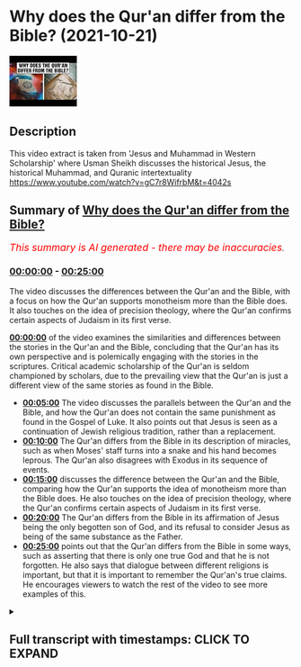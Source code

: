 # Why does the Qur'an differ from the Bible? (2021-10-21)

![alt Why does the Qur'an differ from the Bible?](KR9MuOkZnK0.jpg "Why does the Qur'an differ from the Bible?")

## Description

This video extract is taken from 'Jesus and Muhammad in Western Scholarship' where Usman Sheikh discusses the historical Jesus, the historical Muhammad, and Quranic intertextuality https://www.youtube.com/watch?v=gC7r8WifrbM&t=4042s

## Summary of [Why does the Qur'an differ from the Bible?](https://www.youtube.com/watch?v=KR9MuOkZnK0)


*<span style="color:red; font-size:125%">This summary is AI generated - there may be inaccuracies</span>. [](/)*

### [00:00:00](https://www.youtube.com/watch?v=KR9MuOkZnK0&t=0) - [00:25:00](https://www.youtube.com/watch?v=KR9MuOkZnK0&t=1500)

The video discusses the differences between the Qur'an and the Bible, with a focus on how the Qur'an supports monotheism more than the Bible does. It also touches on the idea of precision theology, where the Qur'an confirms certain aspects of Judaism in its first verse.

**[00:00:00](https://www.youtube.com/watch?v=KR9MuOkZnK0&t=0)** of the video examines the similarities and differences between the stories in the Qur'an and the Bible, concluding that the Qur'an has its own perspective and is polemically engaging with the stories in the scriptures. Critical academic scholarship of the Qur'an is seldom championed by scholars, due to the prevailing view that the Qur'an is just a different view of the same stories as found in the Bible.
* **[00:05:00](https://www.youtube.com/watch?v=KR9MuOkZnK0&t=300)** The video discusses the parallels between the Qur'an and the Bible, and how the Qur'an does not contain the same punishment as found in the Gospel of Luke. It also points out that Jesus is seen as a continuation of Jewish religious tradition, rather than a replacement.
* **[00:10:00](https://www.youtube.com/watch?v=KR9MuOkZnK0&t=600)** The Qur'an differs from the Bible in its description of miracles, such as when Moses' staff turns into a snake and his hand becomes leprous. The Qur'an also disagrees with Exodus in its sequence of events.
* **[00:15:00](https://www.youtube.com/watch?v=KR9MuOkZnK0&t=900)** discusses the difference between the Qur'an and the Bible, comparing how the Qur'an supports the idea of monotheism more than the Bible does. He also touches on the idea of precision theology, where the Qur'an confirms certain aspects of Judaism in its first verse.
* **[00:20:00](https://www.youtube.com/watch?v=KR9MuOkZnK0&t=1200)** The Qur'an differs from the Bible in its affirmation of Jesus being the only begotten son of God, and its refusal to consider Jesus as being of the same substance as the Father.
* **[00:25:00](https://www.youtube.com/watch?v=KR9MuOkZnK0&t=1500)** points out that the Qur'an differs from the Bible in some ways, such as asserting that there is only one true God and that he is not forgotten. He also says that dialogue between different religions is important, but that it is important to remember the Qur'an's true claims. He encourages viewers to watch the rest of the video to see more examples of this.

<details><summary><h2>Full transcript with timestamps: CLICK TO EXPAND</h2></summary>

[0:00:02](https://youtu.be/KR9MuOkZnK0?t=2) okay well perhaps we can move on to the  
[0:00:04](https://youtu.be/KR9MuOkZnK0?t=4) last uh segment of uh our discussion  
[0:00:07](https://youtu.be/KR9MuOkZnK0?t=7) which is this um obscurely entitled  
[0:00:10](https://youtu.be/KR9MuOkZnK0?t=10) intertextuality  
[0:00:12](https://youtu.be/KR9MuOkZnK0?t=12) um which doesn't reveal much of what's  
[0:00:14](https://youtu.be/KR9MuOkZnK0?t=14) going on what are these texts and what  
[0:00:17](https://youtu.be/KR9MuOkZnK0?t=17) is going on here why is it such an  
[0:00:19](https://youtu.be/KR9MuOkZnK0?t=19) important subject that obviously you uh  
[0:00:22](https://youtu.be/KR9MuOkZnK0?t=22) explored in your recent postgraduate  
[0:00:25](https://youtu.be/KR9MuOkZnK0?t=25) studies at the university of oxford  
[0:00:28](https://youtu.be/KR9MuOkZnK0?t=28) indeed so i was always interested in the  
[0:00:30](https://youtu.be/KR9MuOkZnK0?t=30) similarities and the differences between  
[0:00:32](https://youtu.be/KR9MuOkZnK0?t=32) stories in the quran and the parallels  
[0:00:35](https://youtu.be/KR9MuOkZnK0?t=35) in biblical tradition by biblical  
[0:00:37](https://youtu.be/KR9MuOkZnK0?t=37) tradition i mean not only the canonical  
[0:00:40](https://youtu.be/KR9MuOkZnK0?t=40) uh  
[0:00:41](https://youtu.be/KR9MuOkZnK0?t=41) biblical writings but post canonical  
[0:00:43](https://youtu.be/KR9MuOkZnK0?t=43) writings also so you know the writings  
[0:00:45](https://youtu.be/KR9MuOkZnK0?t=45) of the church fathers the talmud and  
[0:00:48](https://youtu.be/KR9MuOkZnK0?t=48) jewish traditions second temple writings  
[0:00:50](https://youtu.be/KR9MuOkZnK0?t=50) etc  
[0:00:51](https://youtu.be/KR9MuOkZnK0?t=51) um  
[0:00:52](https://youtu.be/KR9MuOkZnK0?t=52) and so you know uh uh how do we explain  
[0:00:55](https://youtu.be/KR9MuOkZnK0?t=55) the similarities and the differences and  
[0:00:57](https://youtu.be/KR9MuOkZnK0?t=57) over the past two decades at the very  
[0:00:59](https://youtu.be/KR9MuOkZnK0?t=59) least  
[0:01:00](https://youtu.be/KR9MuOkZnK0?t=60) a lot a lot more scholarly  
[0:01:04](https://youtu.be/KR9MuOkZnK0?t=64) material has come out uh which is uh  
[0:01:08](https://youtu.be/KR9MuOkZnK0?t=68) looking at the similarities and the  
[0:01:10](https://youtu.be/KR9MuOkZnK0?t=70) differences of you know various  
[0:01:12](https://youtu.be/KR9MuOkZnK0?t=72) chronic accounts uh  
[0:01:15](https://youtu.be/KR9MuOkZnK0?t=75) against the biblical backdrop and so um  
[0:01:18](https://youtu.be/KR9MuOkZnK0?t=78) i've been interested in this topic also  
[0:01:21](https://youtu.be/KR9MuOkZnK0?t=81) um  
[0:01:22](https://youtu.be/KR9MuOkZnK0?t=82) and and i've looked specifically at a  
[0:01:24](https://youtu.be/KR9MuOkZnK0?t=84) few accounts so this would be the story  
[0:01:26](https://youtu.be/KR9MuOkZnK0?t=86) of moses in the quran  
[0:01:28](https://youtu.be/KR9MuOkZnK0?t=88) the story of jesus in my pieces i  
[0:01:31](https://youtu.be/KR9MuOkZnK0?t=91) focused upon the story of zechariah  
[0:01:34](https://youtu.be/KR9MuOkZnK0?t=94) and  
[0:01:35](https://youtu.be/KR9MuOkZnK0?t=95) also one element of the story of moses  
[0:01:38](https://youtu.be/KR9MuOkZnK0?t=98) that would be moses's um  
[0:01:42](https://youtu.be/KR9MuOkZnK0?t=102) separation and his reunion with his  
[0:01:44](https://youtu.be/KR9MuOkZnK0?t=104) mother so when he is you know uh still a  
[0:01:47](https://youtu.be/KR9MuOkZnK0?t=107) baby  
[0:01:48](https://youtu.be/KR9MuOkZnK0?t=108) um and my personal conclusion on my  
[0:01:52](https://youtu.be/KR9MuOkZnK0?t=112) examination thus far is that it seems  
[0:01:54](https://youtu.be/KR9MuOkZnK0?t=114) that the quran  
[0:01:56](https://youtu.be/KR9MuOkZnK0?t=116) intentionally parts ways  
[0:01:58](https://youtu.be/KR9MuOkZnK0?t=118) with commonly known stories stories  
[0:02:01](https://youtu.be/KR9MuOkZnK0?t=121) which are to be found in the bible which  
[0:02:03](https://youtu.be/KR9MuOkZnK0?t=123) are to be found in biblical tradition  
[0:02:05](https://youtu.be/KR9MuOkZnK0?t=125) also and that the quran has its own  
[0:02:07](https://youtu.be/KR9MuOkZnK0?t=127) perspective  
[0:02:08](https://youtu.be/KR9MuOkZnK0?t=128) and it uh  
[0:02:10](https://youtu.be/KR9MuOkZnK0?t=130) really you know  
[0:02:11](https://youtu.be/KR9MuOkZnK0?t=131) doesn't care what someone else is saying  
[0:02:14](https://youtu.be/KR9MuOkZnK0?t=134) it is just putting forth its own view  
[0:02:17](https://youtu.be/KR9MuOkZnK0?t=137) and it wants people to accept that as  
[0:02:20](https://youtu.be/KR9MuOkZnK0?t=140) the correct view uh at the very least  
[0:02:23](https://youtu.be/KR9MuOkZnK0?t=143) the stories which i've examined uh that  
[0:02:26](https://youtu.be/KR9MuOkZnK0?t=146) would seem to be the case and yeah the  
[0:02:28](https://youtu.be/KR9MuOkZnK0?t=148) tradition used to be uh and you see you  
[0:02:30](https://youtu.be/KR9MuOkZnK0?t=150) still get some christian missionaries  
[0:02:32](https://youtu.be/KR9MuOkZnK0?t=152) who say this that the the crown is a  
[0:02:34](https://youtu.be/KR9MuOkZnK0?t=154) crude cut and paste job of of the bible  
[0:02:37](https://youtu.be/KR9MuOkZnK0?t=157) basically and it gets it gets it wrong  
[0:02:39](https://youtu.be/KR9MuOkZnK0?t=159) makes mistakes but there are differences  
[0:02:41](https://youtu.be/KR9MuOkZnK0?t=161) between the bible and the quran uh the  
[0:02:43](https://youtu.be/KR9MuOkZnK0?t=163) bible being the default position of  
[0:02:44](https://youtu.be/KR9MuOkZnK0?t=164) course which is true and right uh the  
[0:02:46](https://youtu.be/KR9MuOkZnK0?t=166) quran just makes mistakes when it  
[0:02:48](https://youtu.be/KR9MuOkZnK0?t=168) differs from the crown um so but you're  
[0:02:51](https://youtu.be/KR9MuOkZnK0?t=171) saying that that whole crude paradigm is  
[0:02:54](https://youtu.be/KR9MuOkZnK0?t=174) just gone and i know um  
[0:02:56](https://youtu.be/KR9MuOkZnK0?t=176) your supervisor at oxford nikolai sinai  
[0:02:59](https://youtu.be/KR9MuOkZnK0?t=179) has all in his most recent work called  
[0:03:01](https://youtu.be/KR9MuOkZnK0?t=181) uh the quran a historical critical  
[0:03:03](https://youtu.be/KR9MuOkZnK0?t=183) introduction also says that in the  
[0:03:05](https://youtu.be/KR9MuOkZnK0?t=185) introduction uh to that book um that  
[0:03:08](https://youtu.be/KR9MuOkZnK0?t=188) that paradigm is now gone in in western  
[0:03:10](https://youtu.be/KR9MuOkZnK0?t=190) scholars and now as you are explaining  
[0:03:13](https://youtu.be/KR9MuOkZnK0?t=193) of course that um the koran has its own  
[0:03:15](https://youtu.be/KR9MuOkZnK0?t=195) view and is polemically engaging with  
[0:03:18](https://youtu.be/KR9MuOkZnK0?t=198) the stories uh uh uh  
[0:03:21](https://youtu.be/KR9MuOkZnK0?t=201) the in the scriptures the people of the  
[0:03:23](https://youtu.be/KR9MuOkZnK0?t=203) book other stories and and telling them  
[0:03:26](https://youtu.be/KR9MuOkZnK0?t=206) and correcting them perhaps or giving  
[0:03:28](https://youtu.be/KR9MuOkZnK0?t=208) his own version of these stories  
[0:03:31](https://youtu.be/KR9MuOkZnK0?t=211) with an understanding of course what the  
[0:03:33](https://youtu.be/KR9MuOkZnK0?t=213) quran is saying is the true  
[0:03:34](https://youtu.be/KR9MuOkZnK0?t=214) understanding it's not just a different  
[0:03:36](https://youtu.be/KR9MuOkZnK0?t=216) view it's the view the truth about what  
[0:03:38](https://youtu.be/KR9MuOkZnK0?t=218) really happened uh in those stories but  
[0:03:41](https://youtu.be/KR9MuOkZnK0?t=221) the the quran is is asserting itself  
[0:03:43](https://youtu.be/KR9MuOkZnK0?t=223) over  
[0:03:44](https://youtu.be/KR9MuOkZnK0?t=224) these other stories uh and giving its  
[0:03:47](https://youtu.be/KR9MuOkZnK0?t=227) own giving the truth the capital t uh  
[0:03:50](https://youtu.be/KR9MuOkZnK0?t=230) yes indeed and so my intertextual  
[0:03:52](https://youtu.be/KR9MuOkZnK0?t=232) reading uh has has definitely you know  
[0:03:54](https://youtu.be/KR9MuOkZnK0?t=234) led me to that uh conclusion and uh as  
[0:03:58](https://youtu.be/KR9MuOkZnK0?t=238) far as the polemical view is concerned i  
[0:04:00](https://youtu.be/KR9MuOkZnK0?t=240) wouldn't say that it's completely gone  
[0:04:02](https://youtu.be/KR9MuOkZnK0?t=242) uh  
[0:04:03](https://youtu.be/KR9MuOkZnK0?t=243) but but it has received a very  
[0:04:05](https://youtu.be/KR9MuOkZnK0?t=245) significant dent and and and it has been  
[0:04:09](https://youtu.be/KR9MuOkZnK0?t=249) it is rather uh diminished so you will  
[0:04:11](https://youtu.be/KR9MuOkZnK0?t=251) come across obviously you know  
[0:04:13](https://youtu.be/KR9MuOkZnK0?t=253) purely polemical circles where you know  
[0:04:15](https://youtu.be/KR9MuOkZnK0?t=255) uh such views are still circulating  
[0:04:18](https://youtu.be/KR9MuOkZnK0?t=258) according to which you know the quran  
[0:04:19](https://youtu.be/KR9MuOkZnK0?t=259) simply you know is the product of  
[0:04:21](https://youtu.be/KR9MuOkZnK0?t=261) copying from the bible when it comes to  
[0:04:24](https://youtu.be/KR9MuOkZnK0?t=264) the  
[0:04:25](https://youtu.be/KR9MuOkZnK0?t=265) scholarship on the other hand so a  
[0:04:28](https://youtu.be/KR9MuOkZnK0?t=268) critical  
[0:04:30](https://youtu.be/KR9MuOkZnK0?t=270) academic scholarship of the quran  
[0:04:32](https://youtu.be/KR9MuOkZnK0?t=272) this view is seldom championed by by  
[0:04:35](https://youtu.be/KR9MuOkZnK0?t=275) scholars there might be you know a few  
[0:04:37](https://youtu.be/KR9MuOkZnK0?t=277) individuals here  
[0:04:38](https://youtu.be/KR9MuOkZnK0?t=278) here and there  
[0:04:41](https://youtu.be/KR9MuOkZnK0?t=281) who may say you know something along  
[0:04:42](https://youtu.be/KR9MuOkZnK0?t=282) these lines um but really it's it's not  
[0:04:45](https://youtu.be/KR9MuOkZnK0?t=285) at all a mainstream or a common view and  
[0:04:47](https://youtu.be/KR9MuOkZnK0?t=287) the reason is not because you know uh  
[0:04:49](https://youtu.be/KR9MuOkZnK0?t=289) scholars suddenly developed this need to  
[0:04:51](https://youtu.be/KR9MuOkZnK0?t=291) be  
[0:04:52](https://youtu.be/KR9MuOkZnK0?t=292) uh nice to muslim and to respect the  
[0:04:54](https://youtu.be/KR9MuOkZnK0?t=294) quran it's just that you know  
[0:04:56](https://youtu.be/KR9MuOkZnK0?t=296) um  
[0:04:58](https://youtu.be/KR9MuOkZnK0?t=298) as many scholars began  
[0:05:00](https://youtu.be/KR9MuOkZnK0?t=300) examining the parallels in more detail  
[0:05:03](https://youtu.be/KR9MuOkZnK0?t=303) they realized that you know some of  
[0:05:05](https://youtu.be/KR9MuOkZnK0?t=305) these  
[0:05:06](https://youtu.be/KR9MuOkZnK0?t=306) in fact a lot of these polemical  
[0:05:08](https://youtu.be/KR9MuOkZnK0?t=308) paradigms they are really very difficult  
[0:05:10](https://youtu.be/KR9MuOkZnK0?t=310) to sustain and i can give you like um  
[0:05:13](https://youtu.be/KR9MuOkZnK0?t=313) one example  
[0:05:14](https://youtu.be/KR9MuOkZnK0?t=314) of this so  
[0:05:16](https://youtu.be/KR9MuOkZnK0?t=316) in the quran there is the story of the  
[0:05:18](https://youtu.be/KR9MuOkZnK0?t=318) enunciation uh to zechariah zechariah is  
[0:05:22](https://youtu.be/KR9MuOkZnK0?t=322) praying for an offspring  
[0:05:24](https://youtu.be/KR9MuOkZnK0?t=324) and  
[0:05:26](https://youtu.be/KR9MuOkZnK0?t=326) god accepts his prayer  
[0:05:28](https://youtu.be/KR9MuOkZnK0?t=328) and then zechariah asks for a sign  
[0:05:31](https://youtu.be/KR9MuOkZnK0?t=331) and  
[0:05:32](https://youtu.be/KR9MuOkZnK0?t=332) a sign is given to him that he will not  
[0:05:35](https://youtu.be/KR9MuOkZnK0?t=335) speak for three days and three nights  
[0:05:37](https://youtu.be/KR9MuOkZnK0?t=337) and  
[0:05:38](https://youtu.be/KR9MuOkZnK0?t=338) you know it's a very happy occasion and  
[0:05:40](https://youtu.be/KR9MuOkZnK0?t=340) uh it's a very positive account uh if  
[0:05:43](https://youtu.be/KR9MuOkZnK0?t=343) you look at the parallel in the gospel  
[0:05:45](https://youtu.be/KR9MuOkZnK0?t=345) of luke  
[0:05:47](https://youtu.be/KR9MuOkZnK0?t=347) zechariah is informed about the son he  
[0:05:50](https://youtu.be/KR9MuOkZnK0?t=350) is given details about uh  
[0:05:52](https://youtu.be/KR9MuOkZnK0?t=352) this sun to be  
[0:05:54](https://youtu.be/KR9MuOkZnK0?t=354) and then zechariah like the quran  
[0:05:57](https://youtu.be/KR9MuOkZnK0?t=357) requests a sign  
[0:06:00](https://youtu.be/KR9MuOkZnK0?t=360) the angel becomes angry and says i am  
[0:06:03](https://youtu.be/KR9MuOkZnK0?t=363) gabriel i just gave you this news and  
[0:06:05](https://youtu.be/KR9MuOkZnK0?t=365) you know you you are still asking for a  
[0:06:07](https://youtu.be/KR9MuOkZnK0?t=367) sign and i'm just very loosely  
[0:06:09](https://youtu.be/KR9MuOkZnK0?t=369) paraphrasing and uh then the angel says  
[0:06:12](https://youtu.be/KR9MuOkZnK0?t=372) that you know for your uh disbelief you  
[0:06:14](https://youtu.be/KR9MuOkZnK0?t=374) will not be able to speak  
[0:06:17](https://youtu.be/KR9MuOkZnK0?t=377) and and he is basically his punishment  
[0:06:19](https://youtu.be/KR9MuOkZnK0?t=379) is that he is struck mute  
[0:06:22](https://youtu.be/KR9MuOkZnK0?t=382) so it's a very very different story uh  
[0:06:25](https://youtu.be/KR9MuOkZnK0?t=385) i mean you can see the sharp contrast  
[0:06:27](https://youtu.be/KR9MuOkZnK0?t=387) with the quranic account in in the quran  
[0:06:30](https://youtu.be/KR9MuOkZnK0?t=390) zechariah asked for a sign he is gladly  
[0:06:32](https://youtu.be/KR9MuOkZnK0?t=392) given the sign and  
[0:06:34](https://youtu.be/KR9MuOkZnK0?t=394) but uh the signed the punishment  
[0:06:37](https://youtu.be/KR9MuOkZnK0?t=397) in the of luke and if you look at the  
[0:06:40](https://youtu.be/KR9MuOkZnK0?t=400) subsequent uh church fathers in my  
[0:06:43](https://youtu.be/KR9MuOkZnK0?t=403) pieces i had a look at maybe  
[0:06:46](https://youtu.be/KR9MuOkZnK0?t=406) around um  
[0:06:48](https://youtu.be/KR9MuOkZnK0?t=408) close to a dozen i think fathers uh this  
[0:06:50](https://youtu.be/KR9MuOkZnK0?t=410) includes uh uh uh you know the uh syriac  
[0:06:53](https://youtu.be/KR9MuOkZnK0?t=413) uh church father saint ifram and various  
[0:06:57](https://youtu.be/KR9MuOkZnK0?t=417) others uh origin  
[0:06:59](https://youtu.be/KR9MuOkZnK0?t=419) um  
[0:07:00](https://youtu.be/KR9MuOkZnK0?t=420) yeah  
[0:07:01](https://youtu.be/KR9MuOkZnK0?t=421) and so i mean they consistently carry  
[0:07:03](https://youtu.be/KR9MuOkZnK0?t=423) forward the story of the gospel of lute  
[0:07:06](https://youtu.be/KR9MuOkZnK0?t=426) and they simply add some complementary  
[0:07:08](https://youtu.be/KR9MuOkZnK0?t=428) details to it they expanded in a  
[0:07:11](https://youtu.be/KR9MuOkZnK0?t=431) complimentary fashion  
[0:07:12](https://youtu.be/KR9MuOkZnK0?t=432) and uh in some of these fathers and  
[0:07:14](https://youtu.be/KR9MuOkZnK0?t=434) saint ephraim for example  
[0:07:16](https://youtu.be/KR9MuOkZnK0?t=436) uh origin and a few others um  
[0:07:19](https://youtu.be/KR9MuOkZnK0?t=439) the punishment of muteness that is uh  
[0:07:24](https://youtu.be/KR9MuOkZnK0?t=444) uh  
[0:07:25](https://youtu.be/KR9MuOkZnK0?t=445) that is you know basically uh inflicted  
[0:07:27](https://youtu.be/KR9MuOkZnK0?t=447) upon zechariah is taken as a  
[0:07:30](https://youtu.be/KR9MuOkZnK0?t=450) as a symbolic  
[0:07:32](https://youtu.be/KR9MuOkZnK0?t=452) separation between christianity and  
[0:07:34](https://youtu.be/KR9MuOkZnK0?t=454) judaism  
[0:07:36](https://youtu.be/KR9MuOkZnK0?t=456) so uh it is almost as if you know that  
[0:07:40](https://youtu.be/KR9MuOkZnK0?t=460) the punishment of zechariah  
[0:07:42](https://youtu.be/KR9MuOkZnK0?t=462) is a symbol of  
[0:07:44](https://youtu.be/KR9MuOkZnK0?t=464) the replacement of the jewish temple or  
[0:07:47](https://youtu.be/KR9MuOkZnK0?t=467) the jewish system of worship  
[0:07:50](https://youtu.be/KR9MuOkZnK0?t=470) by something new i.e jesus  
[0:07:53](https://youtu.be/KR9MuOkZnK0?t=473) uh  
[0:07:54](https://youtu.be/KR9MuOkZnK0?t=474) and the new you know system ushered in  
[0:07:56](https://youtu.be/KR9MuOkZnK0?t=476) by uh jesus  
[0:07:59](https://youtu.be/KR9MuOkZnK0?t=479) now when you look at the quran against  
[0:08:02](https://youtu.be/KR9MuOkZnK0?t=482) all of these various parallels not only  
[0:08:05](https://youtu.be/KR9MuOkZnK0?t=485) do you notice a sharp contrast  
[0:08:08](https://youtu.be/KR9MuOkZnK0?t=488) between the  
[0:08:10](https://youtu.be/KR9MuOkZnK0?t=490) the main story that you know  
[0:08:13](https://youtu.be/KR9MuOkZnK0?t=493) punishment of zechariah there is no  
[0:08:15](https://youtu.be/KR9MuOkZnK0?t=495) punishment in the quran in fact it's a  
[0:08:17](https://youtu.be/KR9MuOkZnK0?t=497) blessing it's a sign it's a positive  
[0:08:19](https://youtu.be/KR9MuOkZnK0?t=499) thing  
[0:08:20](https://youtu.be/KR9MuOkZnK0?t=500) uh that is granted to zechariah  
[0:08:22](https://youtu.be/KR9MuOkZnK0?t=502) but also in the quran  
[0:08:24](https://youtu.be/KR9MuOkZnK0?t=504) um  
[0:08:25](https://youtu.be/KR9MuOkZnK0?t=505) uh uh zechariah's son  
[0:08:28](https://youtu.be/KR9MuOkZnK0?t=508) yahya or john the baptist is introduced  
[0:08:31](https://youtu.be/KR9MuOkZnK0?t=511) as the heir of the house of jacob  
[0:08:35](https://youtu.be/KR9MuOkZnK0?t=515) so the continuation of their inherited  
[0:08:39](https://youtu.be/KR9MuOkZnK0?t=519) religious tradition  
[0:08:41](https://youtu.be/KR9MuOkZnK0?t=521) is is  
[0:08:43](https://youtu.be/KR9MuOkZnK0?t=523) very clearly implied in the account uh  
[0:08:46](https://youtu.be/KR9MuOkZnK0?t=526) zechariah and  
[0:08:48](https://youtu.be/KR9MuOkZnK0?t=528) um  
[0:08:48](https://youtu.be/KR9MuOkZnK0?t=528) [Music]  
[0:08:49](https://youtu.be/KR9MuOkZnK0?t=529) john the baptist are  
[0:08:52](https://youtu.be/KR9MuOkZnK0?t=532) legitimate heirs of the house of jacob  
[0:08:54](https://youtu.be/KR9MuOkZnK0?t=534) and of their inherited religious  
[0:08:56](https://youtu.be/KR9MuOkZnK0?t=536) tradition jesus does not replace that uh  
[0:08:59](https://youtu.be/KR9MuOkZnK0?t=539) jesus does not end that so continuation  
[0:09:03](https://youtu.be/KR9MuOkZnK0?t=543) versus a discontinuity that you come  
[0:09:05](https://youtu.be/KR9MuOkZnK0?t=545) across in the writings of the various uh  
[0:09:07](https://youtu.be/KR9MuOkZnK0?t=547) church fathers  
[0:09:09](https://youtu.be/KR9MuOkZnK0?t=549) and you have a word  
[0:09:11](https://youtu.be/KR9MuOkZnK0?t=551) for me is that you get the sense uh very  
[0:09:12](https://youtu.be/KR9MuOkZnK0?t=552) much from contemporary historians of the  
[0:09:15](https://youtu.be/KR9MuOkZnK0?t=555) new testament and christianity and  
[0:09:17](https://youtu.be/KR9MuOkZnK0?t=557) historical jesus  
[0:09:19](https://youtu.be/KR9MuOkZnK0?t=559) uh the consensus appears to be that  
[0:09:21](https://youtu.be/KR9MuOkZnK0?t=561) jesus didn't come to establish a new  
[0:09:24](https://youtu.be/KR9MuOkZnK0?t=564) religion called christianity  
[0:09:26](https://youtu.be/KR9MuOkZnK0?t=566) um that he was a jew preaching judaism  
[0:09:29](https://youtu.be/KR9MuOkZnK0?t=569) to jews yes he had his own particular  
[0:09:31](https://youtu.be/KR9MuOkZnK0?t=571) take on torah observance and perhaps an  
[0:09:33](https://youtu.be/KR9MuOkZnK0?t=573) intensification  
[0:09:35](https://youtu.be/KR9MuOkZnK0?t=575) of observance and terrorization that's a  
[0:09:37](https://youtu.be/KR9MuOkZnK0?t=577) great emphasis on love mercy and faith  
[0:09:39](https://youtu.be/KR9MuOkZnK0?t=579) and so on but certainly not establishing  
[0:09:42](https://youtu.be/KR9MuOkZnK0?t=582) this new religion called christianity  
[0:09:43](https://youtu.be/KR9MuOkZnK0?t=583) which pretty quickly came on the scene  
[0:09:45](https://youtu.be/KR9MuOkZnK0?t=585) towards the end of the first century  
[0:09:47](https://youtu.be/KR9MuOkZnK0?t=587) it's for sure with people like  
[0:09:48](https://youtu.be/KR9MuOkZnK0?t=588) connections of antioch who actually  
[0:09:50](https://youtu.be/KR9MuOkZnK0?t=590) explicitly referred to uh that um so it  
[0:09:53](https://youtu.be/KR9MuOkZnK0?t=593) seems that the quran is uh in agreement  
[0:09:55](https://youtu.be/KR9MuOkZnK0?t=595) with that view in as much as jesus is  
[0:09:58](https://youtu.be/KR9MuOkZnK0?t=598) seen and john the baptist of course is  
[0:10:00](https://youtu.be/KR9MuOkZnK0?t=600) yes and seen as people who were very  
[0:10:02](https://youtu.be/KR9MuOkZnK0?t=602) much within the second temple judaism  
[0:10:04](https://youtu.be/KR9MuOkZnK0?t=604) and operating and teaching uh  
[0:10:06](https://youtu.be/KR9MuOkZnK0?t=606) accordingly um as opposed to the idea of  
[0:10:09](https://youtu.be/KR9MuOkZnK0?t=609) a new religion being born which is  
[0:10:12](https://youtu.be/KR9MuOkZnK0?t=612) arguably understood by the early fathers  
[0:10:14](https://youtu.be/KR9MuOkZnK0?t=614) under exegesis or  
[0:10:16](https://youtu.be/KR9MuOkZnK0?t=616) luke chapter one so that that's  
[0:10:17](https://youtu.be/KR9MuOkZnK0?t=617) interesting  
[0:10:18](https://youtu.be/KR9MuOkZnK0?t=618) um multi-faceted way looking at it yeah  
[0:10:21](https://youtu.be/KR9MuOkZnK0?t=621) absolutely and uh you come across you  
[0:10:23](https://youtu.be/KR9MuOkZnK0?t=623) know uh other points of contrast and  
[0:10:26](https://youtu.be/KR9MuOkZnK0?t=626) differences uh in this quranic account  
[0:10:28](https://youtu.be/KR9MuOkZnK0?t=628) of zechariah uh which is mentioned in  
[0:10:31](https://youtu.be/KR9MuOkZnK0?t=631) q19 and q3 surah al-imran and uh surah  
[0:10:35](https://youtu.be/KR9MuOkZnK0?t=635) maryam and you know  
[0:10:37](https://youtu.be/KR9MuOkZnK0?t=637) these various biblical traditions but  
[0:10:39](https://youtu.be/KR9MuOkZnK0?t=639) you come across the same thing in uh  
[0:10:42](https://youtu.be/KR9MuOkZnK0?t=642) different stories different prophetic  
[0:10:44](https://youtu.be/KR9MuOkZnK0?t=644) stories that you examine i mean just  
[0:10:45](https://youtu.be/KR9MuOkZnK0?t=645) looking at the story of moses there is  
[0:10:48](https://youtu.be/KR9MuOkZnK0?t=648) one interesting example that i was  
[0:10:49](https://youtu.be/KR9MuOkZnK0?t=649) actually not familiar with up until my  
[0:10:51](https://youtu.be/KR9MuOkZnK0?t=651) studies at oxford uh so you'll notice  
[0:10:54](https://youtu.be/KR9MuOkZnK0?t=654) that you know the sign given to  
[0:10:56](https://youtu.be/KR9MuOkZnK0?t=656) the miracle given to moses one is that  
[0:10:58](https://youtu.be/KR9MuOkZnK0?t=658) you know his staff transforms into a  
[0:11:00](https://youtu.be/KR9MuOkZnK0?t=660) serpent and the other one is that his  
[0:11:03](https://youtu.be/KR9MuOkZnK0?t=663) hand becomes  
[0:11:04](https://youtu.be/KR9MuOkZnK0?t=664) leprous uh  
[0:11:07](https://youtu.be/KR9MuOkZnK0?t=667) the hebrew term in exodus i'm forgetting  
[0:11:10](https://youtu.be/KR9MuOkZnK0?t=670) what term it is but you look at the  
[0:11:12](https://youtu.be/KR9MuOkZnK0?t=672) meaning and it has a negative  
[0:11:14](https://youtu.be/KR9MuOkZnK0?t=674) connotation that his hand becomes you  
[0:11:16](https://youtu.be/KR9MuOkZnK0?t=676) know like uh diseased or uh infected uh  
[0:11:20](https://youtu.be/KR9MuOkZnK0?t=680) when he pulls it out  
[0:11:22](https://youtu.be/KR9MuOkZnK0?t=682) and when he uh puts it you know in his  
[0:11:25](https://youtu.be/KR9MuOkZnK0?t=685) bosom and takes it out again it becomes  
[0:11:27](https://youtu.be/KR9MuOkZnK0?t=687) normal  
[0:11:28](https://youtu.be/KR9MuOkZnK0?t=688) so you know that's a miracle which is uh  
[0:11:31](https://youtu.be/KR9MuOkZnK0?t=691) given to moses interestingly enough when  
[0:11:34](https://youtu.be/KR9MuOkZnK0?t=694) the quran mentions uh this particular  
[0:11:36](https://youtu.be/KR9MuOkZnK0?t=696) miracle  
[0:11:37](https://youtu.be/KR9MuOkZnK0?t=697) the hand miracle  
[0:11:39](https://youtu.be/KR9MuOkZnK0?t=699) the quran refers to it five times and on  
[0:11:42](https://youtu.be/KR9MuOkZnK0?t=702) three occasions the quran says that  
[0:11:46](https://youtu.be/KR9MuOkZnK0?t=706) his hand was  
[0:11:48](https://youtu.be/KR9MuOkZnK0?t=708) white without a disease without defect  
[0:11:53](https://youtu.be/KR9MuOkZnK0?t=713) so you see you know again the contrast  
[0:11:55](https://youtu.be/KR9MuOkZnK0?t=715) you know with that uh detail in the  
[0:11:58](https://youtu.be/KR9MuOkZnK0?t=718) bible because that word if you look in  
[0:11:59](https://youtu.be/KR9MuOkZnK0?t=719) it if you look at the concordances and  
[0:12:02](https://youtu.be/KR9MuOkZnK0?t=722) the dictionaries  
[0:12:03](https://youtu.be/KR9MuOkZnK0?t=723) uh it's a negative word i mean the  
[0:12:05](https://youtu.be/KR9MuOkZnK0?t=725) translation uh oftentimes is diseased  
[0:12:08](https://youtu.be/KR9MuOkZnK0?t=728) the difference but why  
[0:12:10](https://youtu.be/KR9MuOkZnK0?t=730) why is the quran making that point what  
[0:12:13](https://youtu.be/KR9MuOkZnK0?t=733) yeah so  
[0:12:14](https://youtu.be/KR9MuOkZnK0?t=734) it's not a random point oh it instantly  
[0:12:16](https://youtu.be/KR9MuOkZnK0?t=736) you just have a diseased hand what why  
[0:12:19](https://youtu.be/KR9MuOkZnK0?t=739) is it saying this  
[0:12:21](https://youtu.be/KR9MuOkZnK0?t=741) yeah so so again the question is why as  
[0:12:23](https://youtu.be/KR9MuOkZnK0?t=743) you said the quran says this now if you  
[0:12:25](https://youtu.be/KR9MuOkZnK0?t=745) look at the  
[0:12:26](https://youtu.be/KR9MuOkZnK0?t=746) uh post canonical you know uh jewish  
[0:12:29](https://youtu.be/KR9MuOkZnK0?t=749) writings uh  
[0:12:31](https://youtu.be/KR9MuOkZnK0?t=751) you  
[0:12:32](https://youtu.be/KR9MuOkZnK0?t=752) uh you may be able to glean maybe you  
[0:12:34](https://youtu.be/KR9MuOkZnK0?t=754) know some uh difficulty with this nature  
[0:12:37](https://youtu.be/KR9MuOkZnK0?t=757) of the miracle so uh the  
[0:12:40](https://youtu.be/KR9MuOkZnK0?t=760) uh in exodus 4 6 in the uh septuagint  
[0:12:44](https://youtu.be/KR9MuOkZnK0?t=764) for example it simply states  
[0:12:46](https://youtu.be/KR9MuOkZnK0?t=766) uh his hand  
[0:12:47](https://youtu.be/KR9MuOkZnK0?t=767) became as snow  
[0:12:49](https://youtu.be/KR9MuOkZnK0?t=769) and  
[0:12:50](https://youtu.be/KR9MuOkZnK0?t=770) josephus mentions for example  
[0:12:52](https://youtu.be/KR9MuOkZnK0?t=772) his hand became white off a color  
[0:12:55](https://youtu.be/KR9MuOkZnK0?t=775) resembling chalk  
[0:12:57](https://youtu.be/KR9MuOkZnK0?t=777) now they they're not disagreeing with  
[0:12:59](https://youtu.be/KR9MuOkZnK0?t=779) what is there  
[0:13:00](https://youtu.be/KR9MuOkZnK0?t=780) in the canonical uh uh exodus  
[0:13:03](https://youtu.be/KR9MuOkZnK0?t=783) uh they're simply emphasizing the  
[0:13:05](https://youtu.be/KR9MuOkZnK0?t=785) whiteness of the hand uh and they're  
[0:13:08](https://youtu.be/KR9MuOkZnK0?t=788) just leaving out the bit about the  
[0:13:09](https://youtu.be/KR9MuOkZnK0?t=789) disease we may guess that okay they were  
[0:13:12](https://youtu.be/KR9MuOkZnK0?t=792) uncomfortable with that although you can  
[0:13:14](https://youtu.be/KR9MuOkZnK0?t=794) give it a positive spin also that you  
[0:13:16](https://youtu.be/KR9MuOkZnK0?t=796) know his hand became very leprous very  
[0:13:19](https://youtu.be/KR9MuOkZnK0?t=799) diseased and you know uh dance in an  
[0:13:22](https://youtu.be/KR9MuOkZnK0?t=802) instant it is healed and you know that  
[0:13:24](https://youtu.be/KR9MuOkZnK0?t=804) is a miracle uh and it shows that uh i  
[0:13:27](https://youtu.be/KR9MuOkZnK0?t=807) was reading somewhere that you know that  
[0:13:29](https://youtu.be/KR9MuOkZnK0?t=809) uh the control of god over uh moses and  
[0:13:33](https://youtu.be/KR9MuOkZnK0?t=813) that you know  
[0:13:34](https://youtu.be/KR9MuOkZnK0?t=814) um  
[0:13:35](https://youtu.be/KR9MuOkZnK0?t=815) some people are trying to show the  
[0:13:36](https://youtu.be/KR9MuOkZnK0?t=816) superiority of jesus  
[0:13:38](https://youtu.be/KR9MuOkZnK0?t=818) uh compared to moses uh uh i'm just  
[0:13:42](https://youtu.be/KR9MuOkZnK0?t=822) vaguely recalling uh some things which  
[0:13:44](https://youtu.be/KR9MuOkZnK0?t=824) are which i read quite some time ago  
[0:13:47](https://youtu.be/KR9MuOkZnK0?t=827) but nonetheless uh in these jewish  
[0:13:49](https://youtu.be/KR9MuOkZnK0?t=829) writers you can see that you know there  
[0:13:51](https://youtu.be/KR9MuOkZnK0?t=831) is simply an emphasis in some of them  
[0:13:53](https://youtu.be/KR9MuOkZnK0?t=833) upon the whiteness of the hand and the  
[0:13:55](https://youtu.be/KR9MuOkZnK0?t=835) hand becoming resembling choke as  
[0:13:57](https://youtu.be/KR9MuOkZnK0?t=837) josephus but the quran goes out of its  
[0:13:59](https://youtu.be/KR9MuOkZnK0?t=839) way to mention in three places it was  
[0:14:01](https://youtu.be/KR9MuOkZnK0?t=841) without defect without disease what is  
[0:14:03](https://youtu.be/KR9MuOkZnK0?t=843) the reason for that  
[0:14:05](https://youtu.be/KR9MuOkZnK0?t=845) maybe the quran just disagrees with that  
[0:14:07](https://youtu.be/KR9MuOkZnK0?t=847) and thinks that you know uh  
[0:14:09](https://youtu.be/KR9MuOkZnK0?t=849) it was white it was  
[0:14:11](https://youtu.be/KR9MuOkZnK0?t=851) not diseased not defected and that is  
[0:14:13](https://youtu.be/KR9MuOkZnK0?t=853) wrong  
[0:14:14](https://youtu.be/KR9MuOkZnK0?t=854) because it is wrong uh i can't think of  
[0:14:17](https://youtu.be/KR9MuOkZnK0?t=857) any other reason at this stage as to why  
[0:14:19](https://youtu.be/KR9MuOkZnK0?t=859) that is the case but there is something  
[0:14:21](https://youtu.be/KR9MuOkZnK0?t=861) else also again in the story of uh moses  
[0:14:24](https://youtu.be/KR9MuOkZnK0?t=864) uh in exodus we read about the famous  
[0:14:27](https://youtu.be/KR9MuOkZnK0?t=867) duel which moses has with the magicians  
[0:14:30](https://youtu.be/KR9MuOkZnK0?t=870) um  
[0:14:32](https://youtu.be/KR9MuOkZnK0?t=872) and you know the magicians are able to  
[0:14:34](https://youtu.be/KR9MuOkZnK0?t=874) replicate a  
[0:14:35](https://youtu.be/KR9MuOkZnK0?t=875) miracle of uh moses but moses prevails  
[0:14:38](https://youtu.be/KR9MuOkZnK0?t=878) his serpent uh i think a gobbles up or  
[0:14:41](https://youtu.be/KR9MuOkZnK0?t=881) swallows the  
[0:14:42](https://youtu.be/KR9MuOkZnK0?t=882) other snakes now the same story is  
[0:14:45](https://youtu.be/KR9MuOkZnK0?t=885) mentioned uh in the quran  
[0:14:47](https://youtu.be/KR9MuOkZnK0?t=887) now there is a  
[0:14:49](https://youtu.be/KR9MuOkZnK0?t=889) the quran disagrees with exodus in the  
[0:14:51](https://youtu.be/KR9MuOkZnK0?t=891) order  
[0:14:52](https://youtu.be/KR9MuOkZnK0?t=892) of  
[0:14:53](https://youtu.be/KR9MuOkZnK0?t=893) in the sequence of what happened so  
[0:14:55](https://youtu.be/KR9MuOkZnK0?t=895) according to that if i remember  
[0:14:57](https://youtu.be/KR9MuOkZnK0?t=897) correctly it is moses who first  
[0:15:00](https://youtu.be/KR9MuOkZnK0?t=900) throws his staff and it converts into a  
[0:15:02](https://youtu.be/KR9MuOkZnK0?t=902) snake and then the magicians are able to  
[0:15:05](https://youtu.be/KR9MuOkZnK0?t=905) replicate that  
[0:15:07](https://youtu.be/KR9MuOkZnK0?t=907) in the quran  
[0:15:10](https://youtu.be/KR9MuOkZnK0?t=910) moses invites the uh magicians  
[0:15:13](https://youtu.be/KR9MuOkZnK0?t=913) to cost their  
[0:15:15](https://youtu.be/KR9MuOkZnK0?t=915) stuff or you know whatever they had  
[0:15:17](https://youtu.be/KR9MuOkZnK0?t=917) first so they did it first  
[0:15:20](https://youtu.be/KR9MuOkZnK0?t=920) and something happens  
[0:15:22](https://youtu.be/KR9MuOkZnK0?t=922) the quran calls it trickery or you know  
[0:15:24](https://youtu.be/KR9MuOkZnK0?t=924) somehow they fooled the people but it  
[0:15:26](https://youtu.be/KR9MuOkZnK0?t=926) seemed real  
[0:15:27](https://youtu.be/KR9MuOkZnK0?t=927) and the quran mentions that moses became  
[0:15:30](https://youtu.be/KR9MuOkZnK0?t=930) afraid  
[0:15:31](https://youtu.be/KR9MuOkZnK0?t=931) that within himself you know like he was  
[0:15:34](https://youtu.be/KR9MuOkZnK0?t=934) concerned that he was not expecting this  
[0:15:35](https://youtu.be/KR9MuOkZnK0?t=935) at all  
[0:15:36](https://youtu.be/KR9MuOkZnK0?t=936) and at that very moment  
[0:15:39](https://youtu.be/KR9MuOkZnK0?t=939) god tells moses don't be afraid you will  
[0:15:42](https://youtu.be/KR9MuOkZnK0?t=942) prevail cast your stuff  
[0:15:45](https://youtu.be/KR9MuOkZnK0?t=945) moses does that and immediately what  
[0:15:47](https://youtu.be/KR9MuOkZnK0?t=947) happens  
[0:15:48](https://youtu.be/KR9MuOkZnK0?t=948) when the magicians see the miracle  
[0:15:51](https://youtu.be/KR9MuOkZnK0?t=951) they just fall in prostration they know  
[0:15:53](https://youtu.be/KR9MuOkZnK0?t=953) that this is the real thing this is not  
[0:15:56](https://youtu.be/KR9MuOkZnK0?t=956) you know akin to what they did  
[0:15:59](https://youtu.be/KR9MuOkZnK0?t=959) look at the contrast with the biblical  
[0:16:01](https://youtu.be/KR9MuOkZnK0?t=961) story  
[0:16:01](https://youtu.be/KR9MuOkZnK0?t=961) after the deal with the magicians the  
[0:16:04](https://youtu.be/KR9MuOkZnK0?t=964) magicians are able to then they don't  
[0:16:07](https://youtu.be/KR9MuOkZnK0?t=967) give up they continue to be on the side  
[0:16:09](https://youtu.be/KR9MuOkZnK0?t=969) of the pharaoh and they are able to  
[0:16:11](https://youtu.be/KR9MuOkZnK0?t=971) replicate i think two or three miracles  
[0:16:13](https://youtu.be/KR9MuOkZnK0?t=973) of moses uh uh the miracle i think of  
[0:16:17](https://youtu.be/KR9MuOkZnK0?t=977) the frogs or maybe the uh turning uh uh  
[0:16:21](https://youtu.be/KR9MuOkZnK0?t=981) water into blood i can't remember  
[0:16:23](https://youtu.be/KR9MuOkZnK0?t=983) correctly uh uh precisely at the moment  
[0:16:25](https://youtu.be/KR9MuOkZnK0?t=985) but they are able to replicate it  
[0:16:26](https://youtu.be/KR9MuOkZnK0?t=986) according to exodus some of the miracles  
[0:16:29](https://youtu.be/KR9MuOkZnK0?t=989) of of moses even though what they're  
[0:16:31](https://youtu.be/KR9MuOkZnK0?t=991) doing is not miracles it's trickery  
[0:16:33](https://youtu.be/KR9MuOkZnK0?t=993) trickery but they are able to you know  
[0:16:36](https://youtu.be/KR9MuOkZnK0?t=996) match moses at least to some extent not  
[0:16:38](https://youtu.be/KR9MuOkZnK0?t=998) so in the quran immediately game over  
[0:16:41](https://youtu.be/KR9MuOkZnK0?t=1001) the magicians  
[0:16:42](https://youtu.be/KR9MuOkZnK0?t=1002) it has such a huge impact upon them they  
[0:16:45](https://youtu.be/KR9MuOkZnK0?t=1005) are on their knees  
[0:16:47](https://youtu.be/KR9MuOkZnK0?t=1007) they  
[0:16:48](https://youtu.be/KR9MuOkZnK0?t=1008) immediately you know ask god forgiveness  
[0:16:50](https://youtu.be/KR9MuOkZnK0?t=1010) and when the pharaoh screams at them  
[0:16:53](https://youtu.be/KR9MuOkZnK0?t=1013) that you know i'll punish you i'll  
[0:16:54](https://youtu.be/KR9MuOkZnK0?t=1014) crucify you what not they say we don't  
[0:16:56](https://youtu.be/KR9MuOkZnK0?t=1016) care to what you like that is the impact  
[0:16:58](https://youtu.be/KR9MuOkZnK0?t=1018) moses miracle has upon them  
[0:17:01](https://youtu.be/KR9MuOkZnK0?t=1021) now if you look at the um  
[0:17:04](https://youtu.be/KR9MuOkZnK0?t=1024) subsequent jewish  
[0:17:06](https://youtu.be/KR9MuOkZnK0?t=1026) commentaries on  
[0:17:09](https://youtu.be/KR9MuOkZnK0?t=1029) on you know this episode in exodus  
[0:17:11](https://youtu.be/KR9MuOkZnK0?t=1031) [Music]  
[0:17:12](https://youtu.be/KR9MuOkZnK0?t=1032) you can see that some authors are  
[0:17:14](https://youtu.be/KR9MuOkZnK0?t=1034) troubled by the fact that the magicians  
[0:17:16](https://youtu.be/KR9MuOkZnK0?t=1036) are able to replicate a few of the  
[0:17:18](https://youtu.be/KR9MuOkZnK0?t=1038) miracles of moses  
[0:17:20](https://youtu.be/KR9MuOkZnK0?t=1040) and uh different explanations are used  
[0:17:23](https://youtu.be/KR9MuOkZnK0?t=1043) to justify this so you know uh i won't  
[0:17:25](https://youtu.be/KR9MuOkZnK0?t=1045) go into the explanations in detail i  
[0:17:27](https://youtu.be/KR9MuOkZnK0?t=1047) have them written down somewhere but  
[0:17:28](https://youtu.be/KR9MuOkZnK0?t=1048) i'll get lost if i start reading  
[0:17:31](https://youtu.be/KR9MuOkZnK0?t=1051) but anyway they give various  
[0:17:33](https://youtu.be/KR9MuOkZnK0?t=1053) explanations and you know some people  
[0:17:34](https://youtu.be/KR9MuOkZnK0?t=1054) say that well even though they are able  
[0:17:36](https://youtu.be/KR9MuOkZnK0?t=1056) to replicate what uh moses did but you  
[0:17:39](https://youtu.be/KR9MuOkZnK0?t=1059) know moses the serpent it was more  
[0:17:41](https://youtu.be/KR9MuOkZnK0?t=1061) ferocious and it was able to you know  
[0:17:43](https://youtu.be/KR9MuOkZnK0?t=1063) swallow up  
[0:17:44](https://youtu.be/KR9MuOkZnK0?t=1064) uh they're snakes but notice again how  
[0:17:46](https://youtu.be/KR9MuOkZnK0?t=1066) the quran  
[0:17:48](https://youtu.be/KR9MuOkZnK0?t=1068) parts ways  
[0:17:50](https://youtu.be/KR9MuOkZnK0?t=1070) with the biblical story in a more  
[0:17:52](https://youtu.be/KR9MuOkZnK0?t=1072) drastic way  
[0:17:54](https://youtu.be/KR9MuOkZnK0?t=1074) according to the quran no  
[0:17:56](https://youtu.be/KR9MuOkZnK0?t=1076) they were defeated  
[0:17:58](https://youtu.be/KR9MuOkZnK0?t=1078) in that very instance  
[0:18:00](https://youtu.be/KR9MuOkZnK0?t=1080) and that was end of story for them  
[0:18:02](https://youtu.be/KR9MuOkZnK0?t=1082) and you come across these bits and  
[0:18:04](https://youtu.be/KR9MuOkZnK0?t=1084) pieces and so many other places in the  
[0:18:06](https://youtu.be/KR9MuOkZnK0?t=1086) story of jesus i've already mentioned  
[0:18:08](https://youtu.be/KR9MuOkZnK0?t=1088) the story of zechariah you look at the  
[0:18:10](https://youtu.be/KR9MuOkZnK0?t=1090) story of joseph and you know compare  
[0:18:12](https://youtu.be/KR9MuOkZnK0?t=1092) that with the parables in in the bible  
[0:18:14](https://youtu.be/KR9MuOkZnK0?t=1094) that again and again at least you know  
[0:18:17](https://youtu.be/KR9MuOkZnK0?t=1097) i've come across these  
[0:18:18](https://youtu.be/KR9MuOkZnK0?t=1098) uh  
[0:18:20](https://youtu.be/KR9MuOkZnK0?t=1100) these instances which leads me to  
[0:18:21](https://youtu.be/KR9MuOkZnK0?t=1101) conclude that you know it's not correct  
[0:18:23](https://youtu.be/KR9MuOkZnK0?t=1103) to say that the quran just  
[0:18:25](https://youtu.be/KR9MuOkZnK0?t=1105) endorses the bible i think the quran has  
[0:18:28](https://youtu.be/KR9MuOkZnK0?t=1108) an adversarial attitude towards biblical  
[0:18:31](https://youtu.be/KR9MuOkZnK0?t=1111) traditions both canonical and  
[0:18:33](https://youtu.be/KR9MuOkZnK0?t=1113) non-canonical there are times when it  
[0:18:35](https://youtu.be/KR9MuOkZnK0?t=1115) agrees with what is there in the bible  
[0:18:37](https://youtu.be/KR9MuOkZnK0?t=1117) and in biblical tradition and it's time  
[0:18:40](https://youtu.be/KR9MuOkZnK0?t=1120) to disagree with them rather drastically  
[0:18:41](https://youtu.be/KR9MuOkZnK0?t=1121) yeah i mean this is extraordinarily what  
[0:18:43](https://youtu.be/KR9MuOkZnK0?t=1123) you're saying you've given detailed  
[0:18:44](https://youtu.be/KR9MuOkZnK0?t=1124) evidence that still many uh christian  
[0:18:46](https://youtu.be/KR9MuOkZnK0?t=1126) apologists polemicists particularly  
[0:18:48](https://youtu.be/KR9MuOkZnK0?t=1128) insist that the quran endorses uh the  
[0:18:51](https://youtu.be/KR9MuOkZnK0?t=1131) bible when it patently obviously doesn't  
[0:18:54](https://youtu.be/KR9MuOkZnK0?t=1134) uh in when you really look at the detail  
[0:18:57](https://youtu.be/KR9MuOkZnK0?t=1137) and comparatively the intertextual  
[0:18:59](https://youtu.be/KR9MuOkZnK0?t=1139) analysis you you see a as you say an  
[0:19:01](https://youtu.be/KR9MuOkZnK0?t=1141) adversary or polemical attitude a  
[0:19:03](https://youtu.be/KR9MuOkZnK0?t=1143) correction a change um but my own  
[0:19:06](https://youtu.be/KR9MuOkZnK0?t=1146) personal uh favorite is uh  
[0:19:16](https://youtu.be/KR9MuOkZnK0?t=1156) my own favorite translation is muhammad  
[0:19:18](https://youtu.be/KR9MuOkZnK0?t=1158) assad's a great jewish uh convert to  
[0:19:21](https://youtu.be/KR9MuOkZnK0?t=1161) islam in the 20th century  
[0:19:22](https://youtu.be/KR9MuOkZnK0?t=1162) his uh  
[0:19:23](https://youtu.be/KR9MuOkZnK0?t=1163) commentary on the translation of the  
[0:19:25](https://youtu.be/KR9MuOkZnK0?t=1165) quran and uh he his uh it's very very  
[0:19:28](https://youtu.be/KR9MuOkZnK0?t=1168) brief this surah in his translation it  
[0:19:30](https://youtu.be/KR9MuOkZnK0?t=1170) says  
[0:19:31](https://youtu.be/KR9MuOkZnK0?t=1171) say he is the one god  
[0:19:34](https://youtu.be/KR9MuOkZnK0?t=1174) god the eternal the uncaused cause of  
[0:19:37](https://youtu.be/KR9MuOkZnK0?t=1177) all being he begets not and neither is  
[0:19:40](https://youtu.be/KR9MuOkZnK0?t=1180) he begotten and there is nothing that  
[0:19:43](https://youtu.be/KR9MuOkZnK0?t=1183) could be compared with him so in four  
[0:19:46](https://youtu.be/KR9MuOkZnK0?t=1186) short  
[0:19:47](https://youtu.be/KR9MuOkZnK0?t=1187) for sure ayah we have  
[0:19:50](https://youtu.be/KR9MuOkZnK0?t=1190) what you you have termed precision  
[0:19:52](https://youtu.be/KR9MuOkZnK0?t=1192) theology but both in terms of confirming  
[0:19:55](https://youtu.be/KR9MuOkZnK0?t=1195) the shema in the first verse uh which is  
[0:19:57](https://youtu.be/KR9MuOkZnK0?t=1197) you know here is where the lord our god  
[0:19:59](https://youtu.be/KR9MuOkZnK0?t=1199) is one lord universalizing it dropping  
[0:20:01](https://youtu.be/KR9MuOkZnK0?t=1201) as you put it uh the reference to israel  
[0:20:05](https://youtu.be/KR9MuOkZnK0?t=1205) and and then also  
[0:20:07](https://youtu.be/KR9MuOkZnK0?t=1207) in the third verse uh he begets not  
[0:20:09](https://youtu.be/KR9MuOkZnK0?t=1209) neither has begotten it's got to be a  
[0:20:11](https://youtu.be/KR9MuOkZnK0?t=1211) specific reference there to the council  
[0:20:12](https://youtu.be/KR9MuOkZnK0?t=1212) of nicaea the idea of begotten of the  
[0:20:15](https://youtu.be/KR9MuOkZnK0?t=1215) father um  
[0:20:17](https://youtu.be/KR9MuOkZnK0?t=1217) so you have on the one hand the quran  
[0:20:19](https://youtu.be/KR9MuOkZnK0?t=1219) affirming the shema which is in  
[0:20:21](https://youtu.be/KR9MuOkZnK0?t=1221) deuteronomy of course uh the creed of  
[0:20:24](https://youtu.be/KR9MuOkZnK0?t=1224) israel still resides today by pious jews  
[0:20:26](https://youtu.be/KR9MuOkZnK0?t=1226) of course also reaffirmed by jesus in  
[0:20:29](https://youtu.be/KR9MuOkZnK0?t=1229) the christian gospels in the gospel of  
[0:20:31](https://youtu.be/KR9MuOkZnK0?t=1231) mark  
[0:20:32](https://youtu.be/KR9MuOkZnK0?t=1232) and the quran takes the side of jesus  
[0:20:34](https://youtu.be/KR9MuOkZnK0?t=1234) and moses will put it that way over  
[0:20:36](https://youtu.be/KR9MuOkZnK0?t=1236) against  
[0:20:38](https://youtu.be/KR9MuOkZnK0?t=1238) later christian tradition which would  
[0:20:40](https://youtu.be/KR9MuOkZnK0?t=1240) have jesus as uh begotten of god  
[0:20:44](https://youtu.be/KR9MuOkZnK0?t=1244) um and uh so for me because very not  
[0:20:47](https://youtu.be/KR9MuOkZnK0?t=1247) just precision theology is incredibly  
[0:20:49](https://youtu.be/KR9MuOkZnK0?t=1249) rich theology um which centers the quran  
[0:20:53](https://youtu.be/KR9MuOkZnK0?t=1253) the chronicles perspective very much in  
[0:20:55](https://youtu.be/KR9MuOkZnK0?t=1255) the jewish  
[0:20:57](https://youtu.be/KR9MuOkZnK0?t=1257) mosaic tradition which jesus identifies  
[0:21:00](https://youtu.be/KR9MuOkZnK0?t=1260) with uh according to mark  
[0:21:03](https://youtu.be/KR9MuOkZnK0?t=1263) over against another religion uh which  
[0:21:05](https://youtu.be/KR9MuOkZnK0?t=1265) was not established by jesus as scholars  
[0:21:07](https://youtu.be/KR9MuOkZnK0?t=1267) now know in the west he didn't come to  
[0:21:08](https://youtu.be/KR9MuOkZnK0?t=1268) establish christianity this later  
[0:21:10](https://youtu.be/KR9MuOkZnK0?t=1270) catholic tradition uh of the creeds and  
[0:21:13](https://youtu.be/KR9MuOkZnK0?t=1273) the councils of the church which are  
[0:21:15](https://youtu.be/KR9MuOkZnK0?t=1275) accepted by all mainstream catholics and  
[0:21:17](https://youtu.be/KR9MuOkZnK0?t=1277) africans and the orthodox and methodists  
[0:21:19](https://youtu.be/KR9MuOkZnK0?t=1279) and so on we all accept these greeds as  
[0:21:21](https://youtu.be/KR9MuOkZnK0?t=1281) authoritative at least the nicin creed  
[0:21:23](https://youtu.be/KR9MuOkZnK0?t=1283) anyway  
[0:21:24](https://youtu.be/KR9MuOkZnK0?t=1284) um  
[0:21:25](https://youtu.be/KR9MuOkZnK0?t=1285) that is a discontinuous from the mosaic  
[0:21:29](https://youtu.be/KR9MuOkZnK0?t=1289) jesus quranic tradition  
[0:21:33](https://youtu.be/KR9MuOkZnK0?t=1293) so for me this is incredibly rich surah  
[0:21:35](https://youtu.be/KR9MuOkZnK0?t=1295) which speaks volumes on many levels uh  
[0:21:38](https://youtu.be/KR9MuOkZnK0?t=1298) um about this and i know you've written  
[0:21:40](https://youtu.be/KR9MuOkZnK0?t=1300) in your pieces  
[0:21:42](https://youtu.be/KR9MuOkZnK0?t=1302) yeah i just wanted to highlight that no  
[0:21:45](https://youtu.be/KR9MuOkZnK0?t=1305) absolutely and i have just one con  
[0:21:46](https://youtu.be/KR9MuOkZnK0?t=1306) confession to make the term which i used  
[0:21:48](https://youtu.be/KR9MuOkZnK0?t=1308) precis uh precision strike  
[0:21:50](https://youtu.be/KR9MuOkZnK0?t=1310) i borrowed that from a scholar i can't  
[0:21:52](https://youtu.be/KR9MuOkZnK0?t=1312) remember her name but she was giving a  
[0:21:53](https://youtu.be/KR9MuOkZnK0?t=1313) presentation and it stuck in my mind so  
[0:21:56](https://youtu.be/KR9MuOkZnK0?t=1316) uh if i remember her name later on i'll  
[0:21:58](https://youtu.be/KR9MuOkZnK0?t=1318) i'll definitely mention it to you  
[0:22:02](https://youtu.be/KR9MuOkZnK0?t=1322) and before another contract i credited  
[0:22:04](https://youtu.be/KR9MuOkZnK0?t=1324) it to you and i will continue  
[0:22:07](https://youtu.be/KR9MuOkZnK0?t=1327) because that's what i read it in your  
[0:22:09](https://youtu.be/KR9MuOkZnK0?t=1329) thesis at oxford so yeah  
[0:22:11](https://youtu.be/KR9MuOkZnK0?t=1331) yeah  
[0:22:12](https://youtu.be/KR9MuOkZnK0?t=1332) that for me is you know a really weighty  
[0:22:15](https://youtu.be/KR9MuOkZnK0?t=1335) matter i mean the detail of moses hand  
[0:22:16](https://youtu.be/KR9MuOkZnK0?t=1336) coming out white disease yeah that  
[0:22:19](https://youtu.be/KR9MuOkZnK0?t=1339) that's there and tells us  
[0:22:21](https://youtu.be/KR9MuOkZnK0?t=1341) but this syrup is is the bombshell of  
[0:22:23](https://youtu.be/KR9MuOkZnK0?t=1343) all bombshells i mean it really oh  
[0:22:25](https://youtu.be/KR9MuOkZnK0?t=1345) absolutely yeah amazing uh i have a like  
[0:22:28](https://youtu.be/KR9MuOkZnK0?t=1348) a you know a comparison with the nicean  
[0:22:30](https://youtu.be/KR9MuOkZnK0?t=1350) creed which you might be able to as well  
[0:22:32](https://youtu.be/KR9MuOkZnK0?t=1352) you won't be able to see so yeah like  
[0:22:34](https://youtu.be/KR9MuOkZnK0?t=1354) you mentioned  
[0:22:36](https://youtu.be/KR9MuOkZnK0?t=1356) say he is god one now the word uh ahadi  
[0:22:39](https://youtu.be/KR9MuOkZnK0?t=1359) here  
[0:22:40](https://youtu.be/KR9MuOkZnK0?t=1360) is a habits uh legomenum so it occurs  
[0:22:44](https://youtu.be/KR9MuOkZnK0?t=1364) only once in the entire quranic corpus  
[0:22:46](https://youtu.be/KR9MuOkZnK0?t=1366) only here uh otherwise the word for one  
[0:22:49](https://youtu.be/KR9MuOkZnK0?t=1369) is why which the quran uses but ahad is  
[0:22:52](https://youtu.be/KR9MuOkZnK0?t=1372) used here and then if you compare that  
[0:22:54](https://youtu.be/KR9MuOkZnK0?t=1374) you know with the shema here where  
[0:22:55](https://youtu.be/KR9MuOkZnK0?t=1375) israel the lord our god is one the word  
[0:22:58](https://youtu.be/KR9MuOkZnK0?t=1378) is ah  
[0:23:00](https://youtu.be/KR9MuOkZnK0?t=1380) so so so you know you can immediately  
[0:23:03](https://youtu.be/KR9MuOkZnK0?t=1383) you know when you are  
[0:23:04](https://youtu.be/KR9MuOkZnK0?t=1384) reading  
[0:23:06](https://youtu.be/KR9MuOkZnK0?t=1386) uh if you know hebrew ahad will remind  
[0:23:09](https://youtu.be/KR9MuOkZnK0?t=1389) you of the shema um here where israel  
[0:23:12](https://youtu.be/KR9MuOkZnK0?t=1392) our lord our god is one uh  
[0:23:14](https://youtu.be/KR9MuOkZnK0?t=1394) and also uh notice that the biblical  
[0:23:17](https://youtu.be/KR9MuOkZnK0?t=1397) statement uh here oh  
[0:23:20](https://youtu.be/KR9MuOkZnK0?t=1400) here o israel can be looked upon as a  
[0:23:23](https://youtu.be/KR9MuOkZnK0?t=1403) passive whereas the quran says  
[0:23:26](https://youtu.be/KR9MuOkZnK0?t=1406) an imperative uh say he is god the one  
[0:23:30](https://youtu.be/KR9MuOkZnK0?t=1410) uh so uh you can see that the shema is  
[0:23:33](https://youtu.be/KR9MuOkZnK0?t=1413) actually intensified  
[0:23:34](https://youtu.be/KR9MuOkZnK0?t=1414) here it's no longer about hearing it's  
[0:23:37](https://youtu.be/KR9MuOkZnK0?t=1417) about declaring it's about saying  
[0:23:40](https://youtu.be/KR9MuOkZnK0?t=1420) uh it's about asserting uh and then  
[0:23:42](https://youtu.be/KR9MuOkZnK0?t=1422) allah  
[0:23:44](https://youtu.be/KR9MuOkZnK0?t=1424) which can be translated as you know god  
[0:23:46](https://youtu.be/KR9MuOkZnK0?t=1426) the internal  
[0:23:48](https://youtu.be/KR9MuOkZnK0?t=1428) now you compare this with the nicean  
[0:23:50](https://youtu.be/KR9MuOkZnK0?t=1430) creed uh the father almighty maker of  
[0:23:52](https://youtu.be/KR9MuOkZnK0?t=1432) heaven and earth and of all things  
[0:23:55](https://youtu.be/KR9MuOkZnK0?t=1435) visible and invisible okay so we can say  
[0:23:58](https://youtu.be/KR9MuOkZnK0?t=1438) that you know this would match with god  
[0:24:00](https://youtu.be/KR9MuOkZnK0?t=1440) the eternal but the next crucial bit who  
[0:24:03](https://youtu.be/KR9MuOkZnK0?t=1443) has not become nor has  
[0:24:06](https://youtu.be/KR9MuOkZnK0?t=1446) has been begotten  
[0:24:08](https://youtu.be/KR9MuOkZnK0?t=1448) now this stands in contrast specifically  
[0:24:10](https://youtu.be/KR9MuOkZnK0?t=1450) you know very very strongly with the  
[0:24:12](https://youtu.be/KR9MuOkZnK0?t=1452) nicene creed where we read and in one  
[0:24:15](https://youtu.be/KR9MuOkZnK0?t=1455) lord jesus christ the only begotten son  
[0:24:17](https://youtu.be/KR9MuOkZnK0?t=1457) of god begotten of the father before all  
[0:24:20](https://youtu.be/KR9MuOkZnK0?t=1460) worlds or eons  
[0:24:22](https://youtu.be/KR9MuOkZnK0?t=1462) light of light very god of very god  
[0:24:24](https://youtu.be/KR9MuOkZnK0?t=1464) begotten not made  
[0:24:27](https://youtu.be/KR9MuOkZnK0?t=1467) so there is a very pres precise  
[0:24:30](https://youtu.be/KR9MuOkZnK0?t=1470) reputation of this in a few words in the  
[0:24:33](https://youtu.be/KR9MuOkZnK0?t=1473) quran  
[0:24:34](https://youtu.be/KR9MuOkZnK0?t=1474) and there is no equal to him  
[0:24:37](https://youtu.be/KR9MuOkZnK0?t=1477) uh  
[0:24:38](https://youtu.be/KR9MuOkZnK0?t=1478) and the relevant bits in the nicey and  
[0:24:40](https://youtu.be/KR9MuOkZnK0?t=1480) creed being of one substance with the  
[0:24:42](https://youtu.be/KR9MuOkZnK0?t=1482) father so the quran is you know uh  
[0:24:49](https://youtu.be/KR9MuOkZnK0?t=1489) who has not been begotten nor has been  
[0:24:52](https://youtu.be/KR9MuOkZnK0?t=1492) begotten there is no equal to him how  
[0:24:55](https://youtu.be/KR9MuOkZnK0?t=1495) precisely the quran  
[0:24:56](https://youtu.be/KR9MuOkZnK0?t=1496) like you know refutes the  
[0:24:58](https://youtu.be/KR9MuOkZnK0?t=1498) notions to be found in the nicean creed  
[0:25:01](https://youtu.be/KR9MuOkZnK0?t=1501) and like you said at the same time  
[0:25:03](https://youtu.be/KR9MuOkZnK0?t=1503) affirming or intensifying the shaman  
[0:25:06](https://youtu.be/KR9MuOkZnK0?t=1506) and this is this is bad news though  
[0:25:07](https://youtu.be/KR9MuOkZnK0?t=1507) surely for some people who  
[0:25:10](https://youtu.be/KR9MuOkZnK0?t=1510) um in a misguided sense perhaps of  
[0:25:12](https://youtu.be/KR9MuOkZnK0?t=1512) interfaith let's get along together  
[0:25:15](https://youtu.be/KR9MuOkZnK0?t=1515) all religions lead equally to god  
[0:25:18](https://youtu.be/KR9MuOkZnK0?t=1518) we all have our own partial view of the  
[0:25:20](https://youtu.be/KR9MuOkZnK0?t=1520) truth crowley here is asserting  
[0:25:22](https://youtu.be/KR9MuOkZnK0?t=1522) absolutely uh the categorical  
[0:25:25](https://youtu.be/KR9MuOkZnK0?t=1525) absoluteness of god uh that he's not  
[0:25:28](https://youtu.be/KR9MuOkZnK0?t=1528) forgotten but made  
[0:25:29](https://youtu.be/KR9MuOkZnK0?t=1529) and the nun can be compared to him so it  
[0:25:32](https://youtu.be/KR9MuOkZnK0?t=1532) really is it's laying down the line here  
[0:25:34](https://youtu.be/KR9MuOkZnK0?t=1534) and saying no  
[0:25:35](https://youtu.be/KR9MuOkZnK0?t=1535) this is the truth uh and this is the  
[0:25:37](https://youtu.be/KR9MuOkZnK0?t=1537) truth that moses taught that jesus  
[0:25:39](https://youtu.be/KR9MuOkZnK0?t=1539) affirmed as well over against other  
[0:25:41](https://youtu.be/KR9MuOkZnK0?t=1541) formulations which do have uh god  
[0:25:44](https://youtu.be/KR9MuOkZnK0?t=1544) begetting or making other beings  
[0:25:46](https://youtu.be/KR9MuOkZnK0?t=1546) um you know in that fashion  
[0:25:49](https://youtu.be/KR9MuOkZnK0?t=1549) ultimately is not going to be joining  
[0:25:51](https://youtu.be/KR9MuOkZnK0?t=1551) hands singing kumbaya  
[0:25:54](https://youtu.be/KR9MuOkZnK0?t=1554) in a kind of um you know a way that's  
[0:25:56](https://youtu.be/KR9MuOkZnK0?t=1556) very fashionable in many religious  
[0:25:57](https://youtu.be/KR9MuOkZnK0?t=1557) circles in the west he descends to this  
[0:25:59](https://youtu.be/KR9MuOkZnK0?t=1559) absolute truth in a very uncompromising  
[0:26:02](https://youtu.be/KR9MuOkZnK0?t=1562) way as you say in the first surah cool  
[0:26:04](https://youtu.be/KR9MuOkZnK0?t=1564) as you fascinatingly said it's an  
[0:26:06](https://youtu.be/KR9MuOkZnK0?t=1566) imperative to say not to  
[0:26:09](https://youtu.be/KR9MuOkZnK0?t=1569) proclaim  
[0:26:11](https://youtu.be/KR9MuOkZnK0?t=1571) that he is the one god the shema  
[0:26:14](https://youtu.be/KR9MuOkZnK0?t=1574) so it's uncompromising so i'm trying to  
[0:26:15](https://youtu.be/KR9MuOkZnK0?t=1575) say uh and it just that is just the  
[0:26:18](https://youtu.be/KR9MuOkZnK0?t=1578) nature of truth metaphysical truth  
[0:26:21](https://youtu.be/KR9MuOkZnK0?t=1581) uh is absolute um for the crime and um  
[0:26:24](https://youtu.be/KR9MuOkZnK0?t=1584) it can't be negotiated with it it's  
[0:26:27](https://youtu.be/KR9MuOkZnK0?t=1587) asserting itself without any compromise  
[0:26:30](https://youtu.be/KR9MuOkZnK0?t=1590) yeah i tend to agree with that i mean i  
[0:26:32](https://youtu.be/KR9MuOkZnK0?t=1592) am all in support of you know  
[0:26:34](https://youtu.be/KR9MuOkZnK0?t=1594) interreligious uh  
[0:26:36](https://youtu.be/KR9MuOkZnK0?t=1596) dialogues uh but there is no doubt that  
[0:26:38](https://youtu.be/KR9MuOkZnK0?t=1598) the quran has its uh true claims  
[0:26:41](https://youtu.be/KR9MuOkZnK0?t=1601) and  
[0:26:42](https://youtu.be/KR9MuOkZnK0?t=1602) it has taken very precise positions on  
[0:26:44](https://youtu.be/KR9MuOkZnK0?t=1604) particular issues and you know one has  
[0:26:46](https://youtu.be/KR9MuOkZnK0?t=1606) to deal with that  
[0:26:48](https://youtu.be/KR9MuOkZnK0?t=1608) um yeah  
[0:26:50](https://youtu.be/KR9MuOkZnK0?t=1610) yeah i mean i i don't mean to yes  
[0:26:52](https://youtu.be/KR9MuOkZnK0?t=1612) do you think yeah dialogue is very good  
[0:26:54](https://youtu.be/KR9MuOkZnK0?t=1614) but this kind of facile sense of there  
[0:26:56](https://youtu.be/KR9MuOkZnK0?t=1616) are there are certain groups uh i'm  
[0:26:58](https://youtu.be/KR9MuOkZnK0?t=1618) aware i won't mention by name you do  
[0:26:59](https://youtu.be/KR9MuOkZnK0?t=1619) have this kind of  
[0:27:00](https://youtu.be/KR9MuOkZnK0?t=1620) uh you know uh where you kind of  
[0:27:02](https://youtu.be/KR9MuOkZnK0?t=1622) overlook these issues and we'll pretend  
[0:27:04](https://youtu.be/KR9MuOkZnK0?t=1624) basically we'll all uh believe the same  
[0:27:06](https://youtu.be/KR9MuOkZnK0?t=1626) thing and that the quran is clear that  
[0:27:08](https://youtu.be/KR9MuOkZnK0?t=1628) it it stakes the truth very clearly  
[0:27:11](https://youtu.be/KR9MuOkZnK0?t=1631) um  
[0:27:12](https://youtu.be/KR9MuOkZnK0?t=1632) okay well uh we we've uh we've been on  
[0:27:15](https://youtu.be/KR9MuOkZnK0?t=1635) air for uh just over one and a half  
[0:27:16](https://youtu.be/KR9MuOkZnK0?t=1636) hours yeah  
[0:27:18](https://youtu.be/KR9MuOkZnK0?t=1638) and and i'm also very conscious that  
[0:27:20](https://youtu.be/KR9MuOkZnK0?t=1640) you've hardly scratched the surface and  
[0:27:23](https://youtu.be/KR9MuOkZnK0?t=1643) there's so much more you could have said  
[0:27:24](https://youtu.be/KR9MuOkZnK0?t=1644) and can be said about any  
[0:27:27](https://youtu.be/KR9MuOkZnK0?t=1647) objects uh the historical jesus the  
[0:27:29](https://youtu.be/KR9MuOkZnK0?t=1649) historical muhammad and intertextuality  
[0:27:32](https://youtu.be/KR9MuOkZnK0?t=1652) is a new bit of jargon there we're going  
[0:27:33](https://youtu.be/KR9MuOkZnK0?t=1653) to have to learn i suppose um if we're  
[0:27:35](https://youtu.be/KR9MuOkZnK0?t=1655) going to appear knowledgeable about  
[0:27:36](https://youtu.be/KR9MuOkZnK0?t=1656) these things um  
[0:27:38](https://youtu.be/KR9MuOkZnK0?t=1658) so um  
[0:27:40](https://youtu.be/KR9MuOkZnK0?t=1660) just to conclude then uh if you have  
[0:27:42](https://youtu.be/KR9MuOkZnK0?t=1662) something you want to share with us and  
[0:27:43](https://youtu.be/KR9MuOkZnK0?t=1663) and and then we'll we'll perhaps call it  
[0:27:45](https://youtu.be/KR9MuOkZnK0?t=1665) today  
[0:27:46](https://youtu.be/KR9MuOkZnK0?t=1666) no no for the thoughts uh i can just  
[0:27:49](https://youtu.be/KR9MuOkZnK0?t=1669) thank you for having me here again and i  
[0:27:51](https://youtu.be/KR9MuOkZnK0?t=1671) look forward to our next discussion  
[0:27:53](https://youtu.be/KR9MuOkZnK0?t=1673) thank you wow  
[0:27:56](https://youtu.be/KR9MuOkZnK0?t=1676) there's a promise there for further  
[0:27:57](https://youtu.be/KR9MuOkZnK0?t=1677) installments  
[0:27:58](https://youtu.be/KR9MuOkZnK0?t=1678) excellent i think what we're going to  
[0:28:00](https://youtu.be/KR9MuOkZnK0?t=1680) have to do is chop up this video i don't  
[0:28:01](https://youtu.be/KR9MuOkZnK0?t=1681) mean you know this video will go out  
[0:28:03](https://youtu.be/KR9MuOkZnK0?t=1683) unedited uh but i will think actually i  
[0:28:06](https://youtu.be/KR9MuOkZnK0?t=1686) will create three separate videos uh  
[0:28:09](https://youtu.be/KR9MuOkZnK0?t=1689) because there are three subjects that  
[0:28:10](https://youtu.be/KR9MuOkZnK0?t=1690) can be more easily digested in  
[0:28:12](https://youtu.be/KR9MuOkZnK0?t=1692) bite-sized uh proportion kind of thing  
[0:28:15](https://youtu.be/KR9MuOkZnK0?t=1695) uh but what we'll have four videos from  
[0:28:18](https://youtu.be/KR9MuOkZnK0?t=1698) this  
[0:28:19](https://youtu.be/KR9MuOkZnK0?t=1699) and and people on here from tiktok tend  
[0:28:20](https://youtu.be/KR9MuOkZnK0?t=1700) to grab extracts as well which is great  
[0:28:23](https://youtu.be/KR9MuOkZnK0?t=1703) um because it's uh you know just they  
[0:28:25](https://youtu.be/KR9MuOkZnK0?t=1705) spread the knowledge spread the truth  
[0:28:27](https://youtu.be/KR9MuOkZnK0?t=1707) yeah anyway usman shake thank you uh  
[0:28:30](https://youtu.be/KR9MuOkZnK0?t=1710) very much thank you  
[0:28:31](https://youtu.be/KR9MuOkZnK0?t=1711) and i look forward to you're going on  
[0:28:33](https://youtu.be/KR9MuOkZnK0?t=1713) presumably to do your phd uh hopefully  
[0:28:35](https://youtu.be/KR9MuOkZnK0?t=1715) oxford  
[0:28:36](https://youtu.be/KR9MuOkZnK0?t=1716) uh hopefully fingers crossed i need to  
[0:28:38](https://youtu.be/KR9MuOkZnK0?t=1718) send out my application and look into a  
[0:28:40](https://youtu.be/KR9MuOkZnK0?t=1720) few things but uh  
[0:28:42](https://youtu.be/KR9MuOkZnK0?t=1722) after getting my results i'm very  
[0:28:45](https://youtu.be/KR9MuOkZnK0?t=1725) motivated to proceed with it  
[0:28:47](https://youtu.be/KR9MuOkZnK0?t=1727) absolutely and i look forward to uh  
[0:28:49](https://youtu.be/KR9MuOkZnK0?t=1729) perhaps seeing you again on blogging  
[0:28:50](https://youtu.be/KR9MuOkZnK0?t=1730) theology to share thank you with the  
[0:28:52](https://youtu.be/KR9MuOkZnK0?t=1732) viewers so thank you very much until  
[0:28:54](https://youtu.be/KR9MuOkZnK0?t=1734) you're more thankful  
[0:28:55](https://youtu.be/KR9MuOkZnK0?t=1735) thank you absolutely see you bye  

</details>
